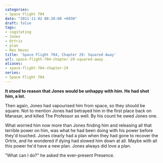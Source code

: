 ```yaml
---
categories:
- Space Flight 704
date: "2011-11-02 08:30:00 +0930"
draft: false
tags:
- cogitating
- Jones
- Ortrix
- plan
- Rex Havoc
title: 'Space Flight 704, Chapter 29: Squared Away'
url: space-flight-704-chapter-29-squared-away
aliases:
- space-flight-704-chapter-29
series:
- Space Flight 704
---
```

**It stood to reason that Jones would be unhappy with him. He had shot him, a lot.**

Then again, Jones had vapourised him from space, so they should be square. Not to mention Jones had betrayed him in the first place back on Manasar, and killed The Professor as well. By his count he owed Jones one.

What worried him now more than Jones finding him and releasing all that terrible power on him, was what he had been doing with his power before they'd touched. Jones clearly had a plan when they had gone to recover the Ortrix, and he wondered if dying had slowed him down at all. Maybe with all this power he'd have a new plan. Jones always did love a plan.

"What can I do?" he asked the ever-present Presence.
